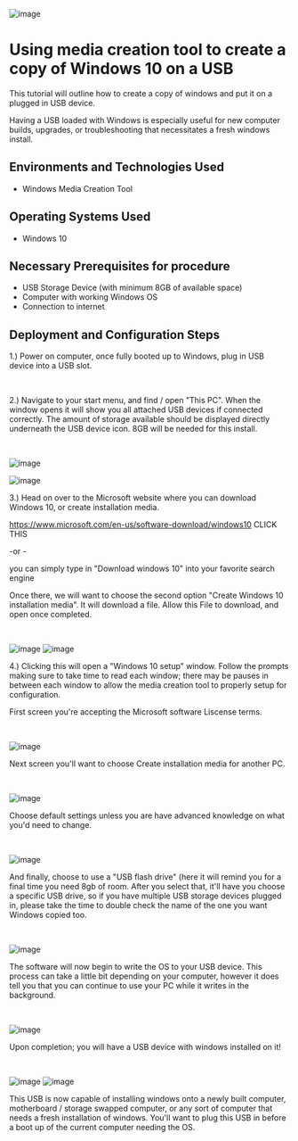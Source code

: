 ![image](https://github.com/Nickklein13/Mediacreation-tool/assets/150096883/52975c7b-6481-41fb-8ad4-80bb2c6c263d)

<h1>Using media creation tool to create a copy of Windows 10 on a USB</h1>
This tutorial will outline how to create a copy of windows and put it on a plugged in USB device. <br />


Having a USB loaded with Windows is especially useful for new computer builds, upgrades, or troubleshooting that necessitates a fresh windows install. <br />


<h2>Environments and Technologies Used</h2>

- Windows Media Creation Tool

<h2>Operating Systems Used </h2>


- Windows 10 

<h2>Necessary Prerequisites for procedure</h2>

- USB Storage Device (with minimum 8GB of available space)
- Computer with working Windows OS
- Connection to internet

<h2>Deployment and Configuration Steps</h2>


<p>
1.)  Power on computer, once fully booted up to Windows, plug in USB device into a USB slot.
</p>
<br />

<p>
2.) Navigate to your start menu, and find / open "This PC". When the window opens it will show you all attached USB devices if connected correctly. The amount of storage available should be displayed directly underneath the USB device icon. 8GB will be needed for this install. 
</p>
<br />

![image](https://github.com/Nickklein13/Mediacreation-tool/assets/150096883/27ef5b4d-8eff-4a96-a4e9-68f3c71dac3a)

![image](https://github.com/Nickklein13/Mediacreation-tool/assets/150096883/ea935d2d-67d9-4f29-8d48-d8bab84e7b40)



<p>
3.) Head on over to the Microsoft website where you can download Windows 10, or create installation media.  

https://www.microsoft.com/en-us/software-download/windows10  CLICK THIS

-or -

 you can simply type in "Download windows 10" into your favorite search engine



Once there, we will want to choose the second option "Create Windows 10 installation media". It will download a file. Allow this File to download, and open once completed.

<br />

![image](https://github.com/Nickklein13/Mediacreation-tool/assets/150096883/cbc76b72-784f-464f-93bf-4e00cd9fc677)
![image](https://github.com/Nickklein13/Mediacreation-tool/assets/150096883/573a533e-b87b-4c08-b82b-0617da668bac)

<p>
4.) Clicking this will open a "Windows 10 setup" window. Follow the prompts making sure to take time to read each window; there may be pauses in between each window to allow the media creation tool to properly setup for configuration.

First screen you're accepting the Microsoft software Liscense terms.

</p>
<br />

![image](https://github.com/Nickklein13/Mediacreation-tool/assets/150096883/69d7abe8-90fd-41c6-a15c-02848a8e9f61)


<p>
Next screen you'll want to choose Create installation media for another PC.
</p>
<br />

![image](https://github.com/Nickklein13/Mediacreation-tool/assets/150096883/cd111d36-3b8a-41a6-a975-883cbb58041d)


<p>
Choose default settings unless you are have advanced knowledge on what you'd need to change.
</p>
<br />

![image](https://github.com/Nickklein13/Mediacreation-tool/assets/150096883/221a5d0a-daca-48c4-8d9b-df773bc70dbd)

<p>
And finally, choose to use a "USB flash drive" (here it will remind you for a final time you need 8gb of room. After you select that, it'll have you choose a specific USB drive, so if you have multiple USB storage devices plugged in, please take the time to double check the name of the one you want Windows copied too.
</p>
<br />

![image](https://github.com/Nickklein13/Mediacreation-tool/assets/150096883/c6f8484d-d3c4-40d7-87d9-5cee305852bc)

<p>
The software will now begin to write the OS to your USB device. This process can take a little bit depending on your computer, however it does tell you that you can continue to use your PC while it writes in the background. 

</p>
<br />

![image](https://github.com/Nickklein13/Mediacreation-tool/assets/150096883/766cfdaa-4b4f-4b03-9649-6b09793aef77)

<p>
Upon completion; you will have a USB device with windows installed on it!
</p>
<br />


![image](https://github.com/Nickklein13/Mediacreation-tool/assets/150096883/1843c457-5302-4c96-8396-69ee18e2aea4)
![image](https://github.com/Nickklein13/Mediacreation-tool/assets/150096883/7973ea38-70dc-4191-be93-d4e8f926ed31)


<p>
This USB is now capable of installing windows onto a newly built computer, motherboard / storage swapped computer, or any sort of computer that needs a fresh installation of windows. You'll want to plug this USB in before a boot up of the current computer needing the OS.
</p>
<br />



